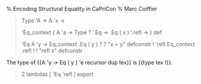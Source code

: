 % Encoding Structural Equality in CaPriCon
% Marc Coiffier

> Type 'A -> A 'x -> 
> 
> 'Eq_context { A 'a -> Type ? '.Eq -> .Eq ( x ) '.refl -> } def
> 
> 'Eq A 'y -> Eq_context .Eq ( y ) ? ? "x = y" defconstr !
> 'refl Eq_context .refl ! ! "refl x" defconstr

The type of {{A 'y -> Eq ( y ) 'e recursor dup tex}} is {{type tex !}}.

> 2 lambdas [ 'Eq 'refl ] export
